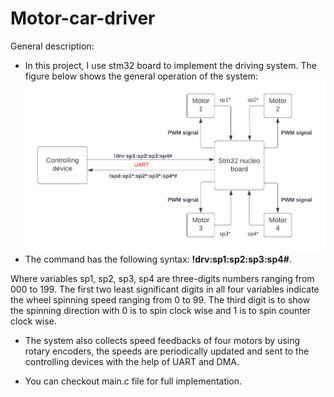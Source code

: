 # Motor-car-driver
General description:
- In this project, I use stm32 board to implement the driving system. The figure below shows the general operation of the system:
![plot](system_operation.png)
- The  command has the following syntax: **!drv:sp1:sp2:sp3:sp4#**.

Where variables sp1, sp2, sp3, sp4 are three-digits numbers ranging from 000 to 199. The first two least significant digits in all four variables indicate the wheel spinning speed ranging from 0 to 99. The third digit is to show the spinning direction with 0 is to spin clock wise and 1 is to spin counter clock wise.

- The system also collects speed feedbacks of four motors by using rotary encoders, the speeds are periodically updated and sent to the controlling devices with the help of UART and DMA.

- You can checkout main.c file for full implementation.
